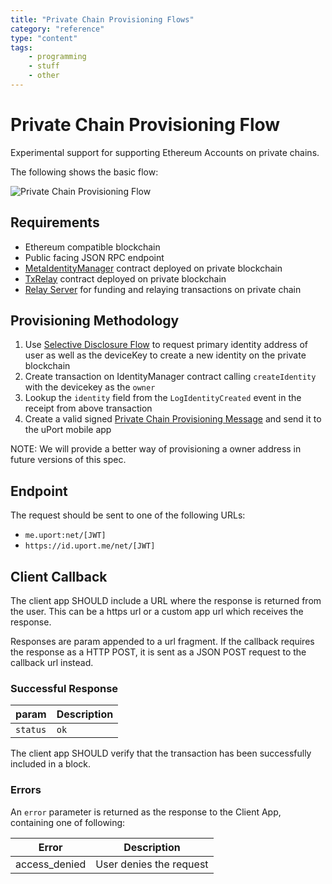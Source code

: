 ```yaml
---
title: "Private Chain Provisioning Flows"
category: "reference"
type: "content"
tags:
    - programming
    - stuff
    - other
---
```


# Private Chain Provisioning Flow

Experimental support for supporting Ethereum Accounts on private chains.

The following shows the basic flow:

![Private Chain Provisioning Flow](privatechain.png)

## Requirements

- Ethereum compatible blockchain
- Public facing JSON RPC endpoint
- [MetaIdentityManager](https://github.com/uport-project/uport-identity/blob/develop/contracts/MetaIdentityManager.sol) contract deployed on private blockchain
- [TxRelay](https://github.com/uport-project/uport-identity/blob/develop/contracts/TxRelay.sol) contract deployed on private blockchain
- [Relay Server](/rest-apis/relay-server.md) for funding and relaying transactions on private chain

## Provisioning Methodology

1. Use [Selective Disclosure Flow](selectivedisclosure.md) to request primary identity address of user as well as the deviceKey to create a new identity on the private blockchain
2. Create transaction on IdentityManager contract calling `createIdentity` with the devicekey as the `owner`
3. Lookup the `identity` field from the `LogIdentityCreated` event in the receipt from above transaction
4. Create a valid signed [Private Chain Provisioning Message](/messages/privatechain.md) and send it to the uPort mobile app

NOTE: We will provide a better way of provisioning a owner address in future versions of this spec.

## Endpoint

The request should be sent to one of the following URLs:

- `me.uport:net/[JWT]`
- `https://id.uport.me/net/[JWT]`

## Client Callback

The client app SHOULD include a URL where the response is returned from the user. This can be a https url or a custom app url which receives the response.

Responses are param appended to a url fragment. If the callback requires the response as a HTTP POST, it is sent as a JSON POST request to the callback url instead.

### Successful Response

param | Description
----- | -----------
`status`  | `ok`

The client app SHOULD verify that the transaction has been successfully included in a block.

### Errors

An `error` parameter is returned as the response to the Client App, containing one of following:

Error         | Description
------------- | -----------
access_denied | User denies the request
